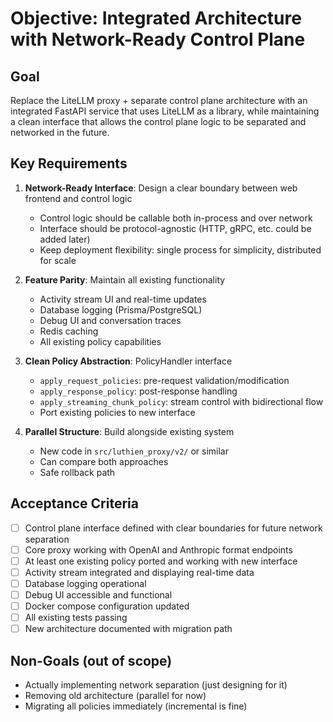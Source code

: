 # Objective: Integrated Architecture with Network-Ready Control Plane

## Goal

Replace the LiteLLM proxy + separate control plane architecture with an integrated FastAPI service that uses LiteLLM as a library, while maintaining a clean interface that allows the control plane logic to be separated and networked in the future.

## Key Requirements

1. **Network-Ready Interface**: Design a clear boundary between web frontend and control logic
   - Control logic should be callable both in-process and over network
   - Interface should be protocol-agnostic (HTTP, gRPC, etc. could be added later)
   - Keep deployment flexibility: single process for simplicity, distributed for scale

2. **Feature Parity**: Maintain all existing functionality
   - Activity stream UI and real-time updates
   - Database logging (Prisma/PostgreSQL)
   - Debug UI and conversation traces
   - Redis caching
   - All existing policy capabilities

3. **Clean Policy Abstraction**: PolicyHandler interface
   - `apply_request_policies`: pre-request validation/modification
   - `apply_response_policy`: post-response handling
   - `apply_streaming_chunk_policy`: stream control with bidirectional flow
   - Port existing policies to new interface

4. **Parallel Structure**: Build alongside existing system
   - New code in `src/luthien_proxy/v2/` or similar
   - Can compare both approaches
   - Safe rollback path

## Acceptance Criteria

- [ ] Control plane interface defined with clear boundaries for future network separation
- [ ] Core proxy working with OpenAI and Anthropic format endpoints
- [ ] At least one existing policy ported and working with new interface
- [ ] Activity stream integrated and displaying real-time data
- [ ] Database logging operational
- [ ] Debug UI accessible and functional
- [ ] Docker compose configuration updated
- [ ] All existing tests passing
- [ ] New architecture documented with migration path

## Non-Goals (out of scope)

- Actually implementing network separation (just designing for it)
- Removing old architecture (parallel for now)
- Migrating all policies immediately (incremental is fine)

